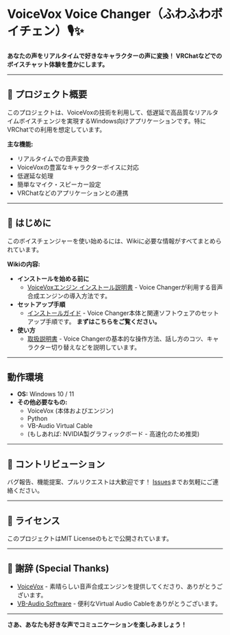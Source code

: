 # VoiceVox Voice Changer（ふわふわボイチェン）🎙️✨

**あなたの声をリアルタイムで好きなキャラクターの声に変換！ VRChatなどでのボイスチャット体験を豊かにします。**

---

## 🌟 プロジェクト概要

このプロジェクトは、VoiceVoxの技術を利用して、低遅延で高品質なリアルタイムボイスチェンジを実現するWindows向けアプリケーションです。特にVRChatでの利用を想定しています。

**主な機能:**

*   リアルタイムでの音声変換
*   VoiceVoxの豊富なキャラクターボイスに対応
*   低遅延な処理
*   簡単なマイク・スピーカー設定
*   VRChatなどのアプリケーションとの連携

---

## 🚀 はじめに

このボイスチェンジャーを使い始めるには、Wikiに必要な情報がすべてまとめられています。

**Wikiの内容:**

*   **インストールを始める前に**
    *  [VoiceVoxエンジン インストール説明書](https://github.com/FuwaFuwaAtama/VoiceVox_VoiceChanger/wiki/VoiceVox%E3%82%A8%E3%83%B3%E3%82%B8%E3%83%B3%E3%82%A4%E3%83%B3%E3%82%B9%E3%83%88%E3%83%BC%E3%83%AB%E8%AA%AC%E6%98%8E%E6%9B%B8) - Voice Changerが利用する音声合成エンジンの導入方法です。
*   **セットアップ手順**
    *  [インストールガイド](https://github.com/FuwaFuwaAtama/VoiceVox_VoiceChanger/wiki/%E3%82%A4%E3%83%B3%E3%82%B9%E3%83%88%E3%83%BC%E3%83%AB%E3%82%AC%E3%82%A4%E3%83%89) - Voice Changer本体と関連ソフトウェアのセットアップ手順です。 **まずはこちらをご覧ください。**
*   **使い方**
    *  [取扱説明書](https://github.com/FuwaFuwaAtama/VoiceVox_VoiceChanger/wiki/%E5%8F%96%E6%89%B1%E8%AA%AC%E6%98%8E%E6%9B%B8) - Voice Changerの基本的な操作方法、話し方のコツ、キャラクター切り替えなどを説明しています。

---

## 動作環境

*   **OS:** Windows 10 / 11
*   **その他必要なもの:**
    *   VoiceVox (本体およびエンジン)
    *   Python
    *   VB-Audio Virtual Cable
    *   (もしあれば: NVIDIA製グラフィックボード - 高速化のため推奨)

---

## 🤝 コントリビューション

バグ報告、機能提案、プルリクエストは大歓迎です！ [Issues](https://github.com/FuwaFuwaAtama/VoiceVox_VoiceChanger/issues)までお気軽にご連絡ください。

---

## 📝 ライセンス

このプロジェクトはMIT Licenseのもとで公開されています。

---

## 🙏 謝辞 (Special Thanks)

*   [VoiceVox](https://voicevox.hiroshiba.jp/) - 素晴らしい音声合成エンジンを提供してくださり、ありがとうございます。
*   [VB-Audio Software](https://vb-audio.com/) - 便利なVirtual Audio Cableをありがとうございます。

---

**さあ、あなたも好きな声でコミュニケーションを楽しみましょう！**
